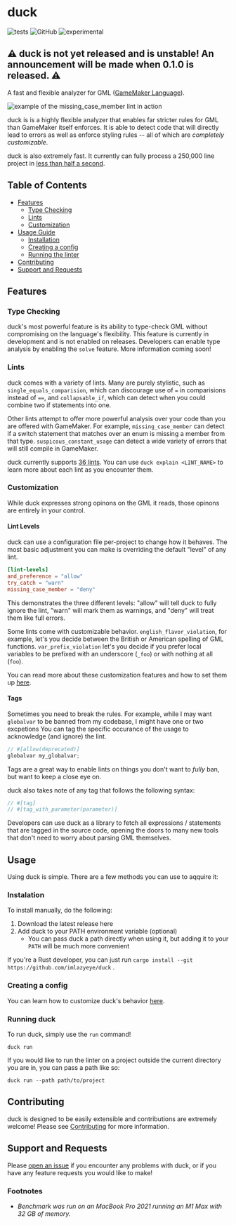 # duck

![tests](https://img.shields.io/testspace/tests/imlazyeye/imlazyeye:duck/main)
![GitHub](https://img.shields.io/badge/license-MIT-green)
![experimental](https://img.shields.io/badge/stability-experimental-important)


## ⚠️ duck is not yet released and is unstable! An announcement will be made when 0.1.0 is released. ⚠️

A fast and flexible analyzer for GML ([GameMaker Language](https://manual.yoyogames.com/#t=Content.html)).

![example of the missing_case_member lint in action](https://i.imgur.com/i3b6sH1.jpg)


duck is is a highly flexible analyzer that enables far stricter rules for GML than GameMaker itself enforces. It is able to detect code that will directly lead to errors as well as enforce styling rules -- all of which are _completely customizable_.

duck is also extremely fast. It currently can fully process a 250,000 line project in [less than half a second](#footnotes).

## Table of Contents

- [Features](#features)
  - [Type Checking](#type-checking)
  - [Lints](#lints)
  - [Customization](#customization)
- [Usage Guide](#usage-guide)
  - [Installation](#instalation)
  - [Creating a config](#creataing-a-config)
  - [Running the linter](#running-the-linter)
- [Contributing](#contributing)
- [Support and Requests](#support-and-requests)

## Features

### Type Checking

duck's most powerful feature is its ability to type-check GML without compromising on the language's flexibility. This feature is currently in development and is not enabled on releases. Developers can enable type analysis by enabling the `solve` feature. More information coming soon!

### Lints

duck comes with a variety of lints. Many are purely stylistic, such as `single_equals_comparision`, which can discourage use of `=` in comparisions instead of `==`, and `collapsable_if`, which can detect when you could combine two if statements into one.

Other lints attempt to offer more powerful analysis over your code than you are offered with GameMaker. For example, `missing_case_member` can detect if a switch statement that matches over an enum is missing a member from that type. `suspicous_constant_usage` can detect a wide variety of errors that will still compile in GameMaker.

duck currently supports [36 lints](LINTS.md). You can use `duck explain <LINT_NAME>` to learn more about each lint as you encounter them.

### Customization

While duck expresses strong opinons on the GML it reads, those opinons are entirely in your control.

#### Lint Levels

duck can use a configuration file per-project to change how it behaves. The most basic adjustment you can make is overriding the default "level" of any lint.

```toml
[lint-levels]
and_preference = "allow"
try_catch = "warn"
missing_case_member = "deny"
```

This demonstrates the three different levels: "allow" will tell duck to fully ignore the lint, "warn" will mark them as warnings, and "deny" will treat them like full errors.

Some lints come with customizable behavior. `english_flavor_violation`, for example, let's you decide between the British or American spelling of GML functions. `var_prefix_violation` let's you decide if you prefer local variables to be prefixed with an underscore (`_foo`) or with nothing at all (`foo`).

You can read more about these customization features and how to set them up [here](CONFIGURATION.md).

#### Tags

Sometimes you need to break the rules. For example, while I may want `globalvar` to be banned from my codebase, I might have one or two excpetions You can tag the specific occurance of the usage to acknowledge (and ignore) the lint.

```js
// #[allow(deprecated)]
globalvar my_globalvar;
```

Tags are a great way to enable lints on things you don't want to _fully_ ban, but want to keep a close eye on.

duck also takes note of any tag that follows the following syntax:

```js
// #[tag]
// #[tag_with_parameter(parameter)]
```

Developers can use duck as a library to fetch all expressions / statements that are tagged in the source code, opening the doors to many new tools that don't need to worry about parsing GML themselves.

## Usage

Using duck is simple. There are a few methods you can use to aqquire it:

### Instalation

To install manually, do the following:

1. Download the latest release here
2. Add duck to your PATH environment variable (optional)
   - You can pass duck a path directly when using it, but adding it to your `PATH` will be much more convenient

If you're a Rust developer, you can just run `cargo install --git https://github.com/imlazyeye/duck` .

### Creating a config

You can learn how to customize duck's behavior [here](CONFIGURATION.md).

### Running duck

To run duck, simply use the `run` command!

```
duck run
```

If you would like to run the linter on a project outside the current directory you are in, you can pass a path like so:

```
duck run --path path/to/project
```

## Contributing

duck is designed to be easily extensible and contributions are extremely welcome! Please see [Contributing](CONTRIBUTING.md) for more information.

## Support and Requests

Please [open an issue](https://github.com/imlazyeye/duck/issues) if you encounter any problems with duck, or if you have any feature requests you would like to make!

### Footnotes

- _Benchmark was run on an MacBook Pro 2021 running an M1 Max with 32 GB of memory._
